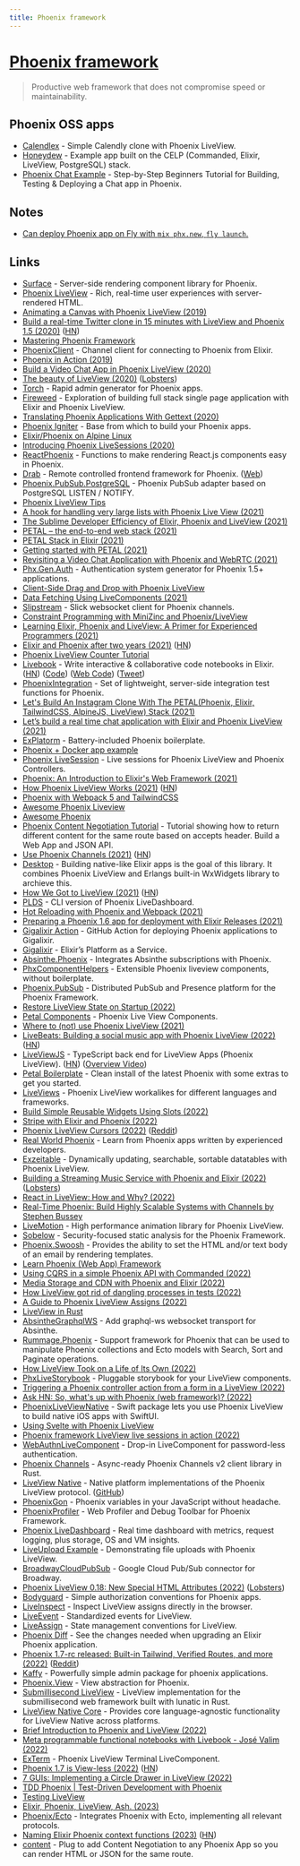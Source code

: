 ```yaml
---
title: Phoenix framework
---
```


# [Phoenix framework](https://github.com/phoenixframework/phoenix)

> Productive web framework that does not compromise speed or maintainability.

## Phoenix OSS apps

- [Calendlex](https://github.com/bigardone/calendlex) - Simple Calendly clone with Phoenix LiveView.
- [Honeydew](https://github.com/quarterpi/honeydew) - Example app built on the CELP (Commanded, Elixir, LiveView, PostgreSQL) stack.
- [Phoenix Chat Example](https://github.com/dwyl/phoenix-chat-example) - Step-by-Step Beginners Tutorial for Building, Testing & Deploying a Chat app in Phoenix.

## Notes

- [Can deploy Phoenix app on Fly with `mix phx.new`, `fly launch`.](https://twitter.com/chris_mccord/status/1468998944009166849)

## Links

- [Surface](https://github.com/msaraiva/surface) - Server-side rendering component library for Phoenix.
- [Phoenix LiveView](https://github.com/phoenixframework/phoenix_live_view) - Rich, real-time user experiences with server-rendered HTML.
- [Animating a Canvas with Phoenix LiveView (2019)](http://www.petecorey.com/blog/2019/09/02/animating-a-canvas-with-phoenix-liveview/)
- [Build a real-time Twitter clone in 15 minutes with LiveView and Phoenix 1.5 (2020)](https://www.phoenixframework.org/blog/build-a-real-time-twitter-clone-in-15-minutes-with-live-view-and-phoenix-1-5) ([HN](https://news.ycombinator.com/item?id=22947341))
- [Mastering Phoenix Framework](https://shankardevy.com/phoenix-inside-out-mpf/#mastering-phoenix-framework)
- [PhoenixClient](https://github.com/mobileoverlord/phoenix_client) - Channel client for connecting to Phoenix from Elixir.
- [Phoenix in Action (2019)](https://www.google.com/search?q=phoenix+in+action&hl=en&safe=off)
- [Build a Video Chat App in Phoenix LiveView (2020)](https://littlelines.com/blog/2020/07/06/building-a-video-chat-app-in-phoenix-liveview)
- [The beauty of LiveView (2020)](https://dashbit.co/blog/the-beauty-of-liveview) ([Lobsters](https://lobste.rs/s/lgfrub/beauty_phoenix_liveview))
- [Torch](https://github.com/mojotech/torch) - Rapid admin generator for Phoenix apps.
- [Fireweed](https://github.com/rjdestigter/fireweed) - Exploration of building full stack single page application with Elixir and Phoenix LiveView.
- [Translating Phoenix Applications With Gettext (2020)](https://phrase.com/blog/posts/i18n-for-phoenix-applications-with-gettext/)
- [Phoenix Igniter](https://phoenixigniter.com/) - Base from which to build your Phoenix apps.
- [Elixir/Phoenix on Alpine Linux](https://github.com/bitwalker/alpine-elixir-phoenix)
- [Introducing Phoenix LiveSessions (2020)](https://pentacent.com/blog/phoenix-live-sessions/)
- [ReactPhoenix](https://github.com/geolessel/react-phoenix) - Functions to make rendering React.js components easy in Phoenix.
- [Drab](https://github.com/grych/drab) - Remote controlled frontend framework for Phoenix. ([Web](https://tg.pl/drab))
- [Phoenix.PubSub.PostgreSQL](https://github.com/jvantuyl/phoenix_pubsub_postgresql) - Phoenix PubSub adapter based on PostgreSQL LISTEN / NOTIFY.
- [Phoenix LiveView Tips](https://github.com/nshoes/phoenix-live-view-tips)
- [A hook for handling very large lists with Phoenix Live View (2021)](https://alex-min.fr/phoenix-live-view-very-large-list-hook/)
- [The Sublime Developer Efficiency of Elixir, Phoenix and LiveView (2021)](https://amattn.com/p/the_sublime_developer_efficiency_of_elixir_phoenix_and_liveview_part_1.html)
- [PETAL – the end-to-end web stack (2021)](https://changelog.com/posts/petal-the-end-to-end-web-stack)
- [PETAL Stack in Elixir (2021)](https://thinkingelixir.com/petal-stack-in-elixir/)
- [Getting started with PETAL (2021)](https://underjord.io/getting-started-with-petal.html)
- [Revisiting a Video Chat Application with Phoenix and WebRTC (2021)](https://hashrocket.com/blog/posts/revisiting-a-video-chat-application-with-phoenix-and-webrtc)
- [Phx.Gen.Auth](https://github.com/aaronrenner/phx_gen_auth) - Authentication system generator for Phoenix 1.5+ applications.
- [Client-Side Drag and Drop with Phoenix LiveView](https://github.com/kelseyleftwich/phoenix-liveview-hook-demo)
- [Data Fetching Using LiveComponents (2021)](https://kobrakai.de/kolumne/data-fetching-using-livecomponents/)
- [Slipstream](https://github.com/NFIBrokerage/slipstream) - Slick websocket client for Phoenix channels.
- [Constraint Programming with MiniZinc and Phoenix/LiveView](https://github.com/bokner/solverview)
- [Learning Elixir, Phoenix and LiveView: A Primer for Experienced Programmers (2021)](https://amattn.com/p/learning_elixir_phoenix_and_liveview_a_primer_for_experienced_programmers.html)
- [Elixir and Phoenix after two years (2021)](https://nts.strzibny.name/elixir-phoenix-after-two-year/) ([HN](https://news.ycombinator.com/item?id=26702222))
- [Phoenix LiveView Counter Tutorial](https://github.com/dwyl/phoenix-liveview-counter-tutorial)
- [Livebook](https://livebook.dev/) - Write interactive & collaborative code notebooks in Elixir. ([HN](https://news.ycombinator.com/item?id=26853285)) ([Code](https://github.com/livebook-dev/livebook)) ([Web Code](https://github.com/livebook-dev/livebook_website)) ([Tweet](https://twitter.com/josevalim/status/1450460641601462282))
- [PhoenixIntegration](https://github.com/boydm/phoenix_integration) - Set of lightweight, server-side integration test functions for Phoenix.
- [Let's Build An Instagram Clone With The PETAL(Phoenix, Elixir, TailwindCSS, AlpineJS, LiveView) Stack (2021)](https://dev.to/elixirprogrammer/let-s-build-an-instagram-clone-with-the-petal-phoenix-elixir-tailwindcss-alpinejs-liveview-stack-263n)
- [Let’s build a real time chat application with Elixir and Phoenix LiveView (2021)](https://www.youtube.com/watch?v=_rTFZbvMfJA)
- [ExPlatorm](https://github.com/alex-min/ex_platform) - Battery-included Phoenix boilerplate.
- [Phoenix + Docker app example](https://github.com/nickjj/docker-phoenix-example)
- [Phoenix LiveSession](https://github.com/pentacent/phoenix_live_session) - Live sessions for Phoenix LiveView and Phoenix Controllers.
- [Phoenix: An Introduction to Elixir's Web Framework (2021)](https://serokell.io/blog/introduction-to-phoenix)
- [How Phoenix LiveView Works (2021)](https://www.poeticoding.com/how-phoenix-liveview-works/) ([HN](https://news.ycombinator.com/item?id=27629016))
- [Phoenix with Webpack 5 and TailwindCSS](https://www.batteriesincl.com/posts/phoenix-modern-tailwind-webpack5)
- [Awesome Phoenix Liveview](https://github.com/beam-community/awesome-phoenix-liveview)
- [Awesome Phoenix](https://github.com/droptheplot/awesome-phoenix)
- [Phoenix Content Negotiation Tutorial](https://github.com/dwyl/phoenix-content-negotiation-tutorial) - Tutorial showing how to return different content for the same route based on accepts header. Build a Web App and JSON API.
- [Use Phoenix Channels (2021)](https://info.codecast.io/blog/how-to-use-phoenix-channels) ([HN](https://news.ycombinator.com/item?id=28061247))
- [Desktop](https://github.com/elixir-desktop/desktop) - Building native-like Elixir apps is the goal of this library. It combines Phoenix LiveView and Erlangs built-in WxWidgets library to archieve this.
- [How We Got to LiveView (2021)](https://fly.io/blog/how-we-got-to-liveview/) ([HN](https://news.ycombinator.com/item?id=28620490))
- [PLDS](https://github.com/phoenixframework/plds) - CLI version of Phoenix LiveDashboard.
- [Hot Reloading with Phoenix and Webpack (2021)](https://felt.com/blog/phoenix-and-webpack-hot-reloading-react)
- [Preparing a Phoenix 1.6 app for deployment with Elixir Releases (2021)](https://dev.to/miguelcoba/preparing-a-phoenix-1-6-app-for-deploying-with-elixir-releases-3gf6)
- [Gigalixir Action](https://github.com/mhanberg/gigalixir-action) - GitHub Action for deploying Phoenix applications to Gigalixir.
- [Gigalixir](https://www.gigalixir.com/) - Elixir’s Platform as a Service.
- [Absinthe.Phoenix](https://github.com/absinthe-graphql/absinthe_phoenix) - Integrates Absinthe subscriptions with Phoenix.
- [PhxComponentHelpers](https://github.com/cblavier/phx_component_helpers) - Extensible Phoenix liveview components, without boilerplate.
- [Phoenix.PubSub](https://github.com/phoenixframework/phoenix_pubsub) - Distributed PubSub and Presence platform for the Phoenix Framework.
- [Restore LiveView State on Startup (2022)](https://fly.io/phoenix-files/restore-liveview-state-on-startup/)
- [Petal Components](https://github.com/petalframework/petal_components) - Phoenix Live View Components.
- [Where to (not) use Phoenix LiveView (2021)](https://quatermain32.medium.com/where-to-not-use-phoenix-liveview-7fb5ffb8318b)
- [LiveBeats: Building a social music app with Phoenix LiveView (2022)](https://fly.io/blog/livebeats/) ([HN](https://news.ycombinator.com/item?id=30177901))
- [LiveViewJS](https://github.com/floodfx/liveviewjs) - TypeScript back end for LiveView Apps (Phoenix LiveView). ([HN](https://news.ycombinator.com/item?id=30303237)) ([Overview Video](https://www.youtube.com/watch?v=S0a-1lriNl4))
- [Petal Boilerplate](https://github.com/petalframework/petal_boilerplate) - Clean install of the latest Phoenix with some extras to get you started.
- [LiveViews](https://github.com/dbohdan/liveviews) - Phoenix LiveView workalikes for different languages and frameworks.
- [Build Simple Reusable Widgets Using Slots (2022)](https://fly.io/phoenix-files/build-simpe-reusable-widgets-using-slots/)
- [Stripe with Elixir and Phoenix (2022)](https://tolc.io/blog/stripe-with-elixir-and-phoenix)
- [Phoenix LiveView Cursors (2022)](https://koenvangilst.nl/blog/phoenix-liveview-cursors) ([Reddit](https://www.reddit.com/r/elixir/comments/tezcjr/a_tutorial_for_creating_a_live_cursors_feature_as/))
- [Real World Phoenix](https://github.com/szTheory/real-world-phoenix) - Learn from Phoenix apps written by experienced developers.
- [Exzeitable](https://github.com/alanvardy/exzeitable) - Dynamically updating, searchable, sortable datatables with Phoenix LiveView.
- [Building a Streaming Music Service with Phoenix and Elixir (2022)](https://lofi.limo/blog/building-a-streaming-music-service-with-phoenix-and-elixir) ([Lobsters](https://lobste.rs/s/brqjad/building_streaming_music_service_with))
- [React in LiveView: How and Why? (2022)](https://stephenbussey.com/2022/04/13/react-in-liveview-how-and-why.html)
- [Real-Time Phoenix: Build Highly Scalable Systems with Channels by Stephen Bussey](https://pragprog.com/titles/sbsockets/real-time-phoenix/)
- [LiveMotion](https://github.com/benvp/live_motion) - High performance animation library for Phoenix LiveView.
- [Sobelow](https://github.com/nccgroup/sobelow) - Security-focused static analysis for the Phoenix Framework.
- [Phoenix.Swoosh](https://github.com/swoosh/phoenix_swoosh) - Provides the ability to set the HTML and/or text body of an email by rendering templates.
- [Learn Phoenix (Web App) Framework](https://github.com/dwyl/learn-phoenix-framework)
- [Using CQRS in a simple Phoenix API with Commanded (2022)](https://dev.to/christianalexander/using-cqrs-in-a-simple-phoenix-api-with-commanded-364k)
- [Media Storage and CDN with Phoenix and Elixir (2022)](http://lofi.limo/blog/media-storage-and-cdn-with-phoenix-and-elixir)
- [How LiveView got rid of dangling processes in tests (2022)](https://www.germanvelasco.com/blog/how-live-view-got-rid-of-dangling-processes-in-tests)
- [A Guide to Phoenix LiveView Assigns (2022)](https://blog.appsignal.com/2022/06/14/a-guide-to-phoenix-liveview-assigns.html)
- [LiveView in Rust](https://github.com/njaremko/liveview-rust)
- [AbsintheGraphqlWS](https://github.com/geometerio/absinthe_graphql_ws) - Add graphql-ws websocket transport for Absinthe.
- [Rummage.Phoenix](https://github.com/annkissam/rummage_phoenix) - Support framework for Phoenix that can be used to manipulate Phoenix collections and Ecto models with Search, Sort and Paginate operations.
- [How LiveView Took on a Life of Its Own (2022)](https://fly.io/blog/liveview-its-alive/)
- [PhxLiveStorybook](https://github.com/phenixdigital/phx_live_storybook) - Pluggable storybook for your LiveView components.
- [Triggering a Phoenix controller action from a form in a LiveView (2022)](https://fly.io/phoenix-files/phx-trigger-action/)
- [Ask HN: So, what's up with Phoenix (web framework)? (2022)](https://news.ycombinator.com/item?id=32530203)
- [PhoenixLiveViewNative](https://github.com/liveviewnative/liveview-client-swiftui) - Swift package lets you use Phoenix LiveView to build native iOS apps with SwiftUI.
- [Using Svelte with Phoenix LiveView](https://github.com/jumpwire-ai/elixirconf2022)
- [Phoenix framework LiveView live sessions in action (2022)](https://fly.io/phoenix-files/live-session/)
- [WebAuthnLiveComponent](https://github.com/liveshowy/webauthn_live_component) - Drop-in LiveComponent for password-less authentication.
- [Phoenix Channels](https://github.com/liveviewnative/phoenix-channels-client) - Async-ready Phoenix Channels v2 client library in Rust.
- [LiveView Native](https://native.live/) - Native platform implementations of the Phoenix LiveView protocol. ([GitHub](https://github.com/liveviewnative))
- [PhoenixGon](https://github.com/khusnetdinov/phoenix_gon) - Phoenix variables in your JavaScript without headache.
- [PhoenixProfiler](https://github.com/mcrumm/phoenix_profiler) - Web Profiler and Debug Toolbar for Phoenix Framework.
- [Phoenix LiveDashboard](https://github.com/phoenixframework/phoenix_live_dashboard) - Real time dashboard with metrics, request logging, plus storage, OS and VM insights.
- [LiveUpload Example](https://github.com/mcrumm/live_upload_example) - Demonstrating file uploads with Phoenix LiveView.
- [BroadwayCloudPubSub](https://github.com/dashbitco/broadway_cloud_pub_sub) - Google Cloud Pub/Sub connector for Broadway.
- [Phoenix LiveView 0.18: New Special HTML Attributes (2022)](https://blog.appsignal.com/2022/10/11/phoenix-liveview-018-new-special-html-attributes.html) ([Lobsters](https://lobste.rs/s/mntbl5/phoenix_liveview_0_18_new_special_html))
- [Bodyguard](https://github.com/schrockwell/bodyguard) - Simple authorization conventions for Phoenix apps.
- [LiveInspect](https://github.com/schrockwell/live_inspect) - Inspect LiveView assigns directly in the browser.
- [LiveEvent](https://github.com/schrockwell/live_event) - Standardized events for LiveView.
- [LiveAssign](https://github.com/schrockwell/live_assign) - State management conventions for LiveView.
- [Phoenix Diff](https://github.com/navinpeiris/phoenix-diff) - See the changes needed when upgrading an Elixir Phoenix application.
- [Phoenix 1.7-rc released: Built-in Tailwind, Verified Routes, and more (2022)](https://phoenixframework.org/blog/phoenix-1.7-released) ([Reddit](https://www.reddit.com/r/elixir/comments/ypf585/phoenix_17rc_released_builtin_tailwind_verified/))
- [Kaffy](https://github.com/aesmail/kaffy) - Powerfully simple admin package for phoenix applications.
- [Phoenix.View](https://github.com/phoenixframework/phoenix_view) - View abstraction for Phoenix.
- [Submillisecond LiveView](https://github.com/lunatic-solutions/submillisecond-live-view) - LiveView implementation for the submillisecond web framework built with lunatic in Rust.
- [LiveView Native Core](https://github.com/liveviewnative/liveview-native-core) - Provides core language-agnostic functionality for LiveView Native across platforms.
- [Brief Introduction to Phoenix and LiveView (2022)](https://danieljaouendevelopment.com/2022/12/18/a-brief-introduction-to-phoenix-and-liveview-part-1/)
- [Meta programmable functional notebooks with Livebook - José Valim (2022)](https://www.youtube.com/watch?v=EhSNXWkji6o)
- [ExTerm](https://github.com/E-xyza/ex_term) - Phoenix LiveView Terminal LiveComponent.
- [Phoenix 1.7 is View-less (2022)](https://www.germanvelasco.com/blog/phoenix-1-7-is-view-less) ([HN](https://news.ycombinator.com/item?id=34188461))
- [7 GUIs: Implementing a Circle Drawer in LiveView (2022)](https://www.germanvelasco.com/blog/seven-guis-circle-drawer)
- [TDD Phoenix | Test-Driven Development with Phoenix](https://www.tddphoenix.com/)
- [Testing LiveView](https://www.testingliveview.com/)
- [Elixir, Phoenix, LiveView, Ash. (2023)](https://medium.com/@brunoripa/elixir-phoenix-liveview-ash-part-1-7f36a1e321ed)
- [Phoenix/Ecto](https://github.com/phoenixframework/phoenix_ecto) - Integrates Phoenix with Ecto, implementing all relevant protocols.
- [Naming Elixir Phoenix context functions (2023)](https://www.stephenlewis.me/blog/naming-phoenix-context-functions) ([HN](https://news.ycombinator.com/item?id=34336396))
- [content](https://github.com/dwyl/content) - Plug to add Content Negotiation to any Phoenix App so you can render HTML or JSON for the same route.
